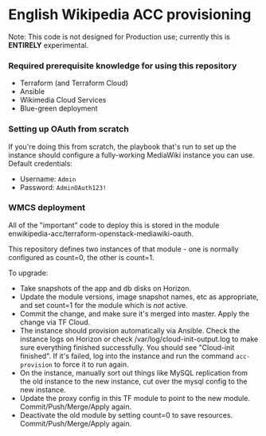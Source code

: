 English Wikipedia ACC provisioning
================================

Note: This code is not designed for Production use; currently this is **ENTIRELY** experimental.

### Required prerequisite knowledge for using this repository
* Terraform (and Terraform Cloud)
* Ansible
* Wikimedia Cloud Services
* Blue-green deployment


### Setting up OAuth from scratch

If you're doing this from scratch, the playbook that's run to set up the instance should configure a fully-working MediaWiki instance you can use. Default credentials:
 * Username: `Admin`
 * Password: `AdminOAuth123!`

### WMCS deployment

All of the "important" code to deploy this is stored in the module enwikipedia-acc/terraform-openstack-mediawiki-oauth.

This repository defines two instances of that module - one is normally configured as count=0, the other is count=1.

To upgrade:
* Take snapshots of the app and db disks on Horizon.
* Update the module versions, image snapshot names, etc as appropriate, and set count=1 for the module which is *not* active.
* Commit the change, and make sure it's merged into master. Apply the change via TF Cloud.
* The instance should provision automatically via Ansible. Check the instance logs on Horizon or check /var/log/cloud-init-output.log to make sure everything finished successfully. You should see "Cloud-init finished". If it's failed, log into the instance and run the command `acc-provision` to force it to run again.
* On the instance, manually sort out things like MySQL replication from the old instance to the new instance, cut over the mysql config to the new instance.
* Update the proxy config in this TF module to point to the new module. Commit/Push/Merge/Apply again.
* Deactivate the old module by setting count=0 to save resources. Commit/Push/Merge/Apply again.

